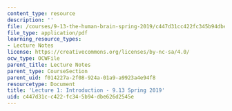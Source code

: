 ```yaml
---
content_type: resource
description: ''
file: /courses/9-13-the-human-brain-spring-2019/c447d31cc422fc345b94dbe626d2545e_MIT9_13S19_L01.pdf
file_type: application/pdf
learning_resource_types:
- Lecture Notes
license: https://creativecommons.org/licenses/by-nc-sa/4.0/
ocw_type: OCWFile
parent_title: Lecture Notes
parent_type: CourseSection
parent_uid: f014227a-2f08-924a-01a9-a9923a4e94f8
resourcetype: Document
title: 'Lecture 1: Introduction - 9.13 Spring 2019'
uid: c447d31c-c422-fc34-5b94-dbe626d2545e
---
```

